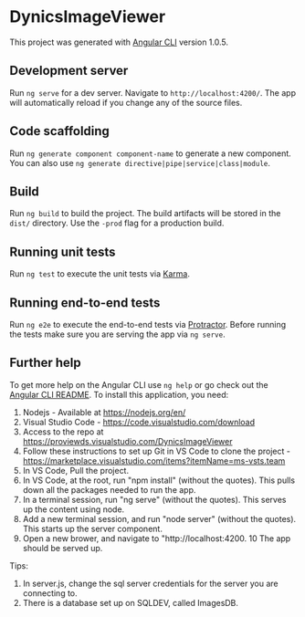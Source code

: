# DynicsImageViewer

This project was generated with [Angular CLI](https://github.com/angular/angular-cli) version 1.0.5.

## Development server

Run `ng serve` for a dev server. Navigate to `http://localhost:4200/`. The app will automatically reload if you change any of the source files.

## Code scaffolding

Run `ng generate component component-name` to generate a new component. You can also use `ng generate directive|pipe|service|class|module`.

## Build

Run `ng build` to build the project. The build artifacts will be stored in the `dist/` directory. Use the `-prod` flag for a production build.

## Running unit tests

Run `ng test` to execute the unit tests via [Karma](https://karma-runner.github.io).

## Running end-to-end tests

Run `ng e2e` to execute the end-to-end tests via [Protractor](http://www.protractortest.org/).
Before running the tests make sure you are serving the app via `ng serve`.

## Further help

To get more help on the Angular CLI use `ng help` or go check out the [Angular CLI README](https://github.com/angular/angular-cli/blob/master/README.md).
To install this application, you need:

1. Nodejs - Available at https://nodejs.org/en/
2. Visual Studio Code - https://code.visualstudio.com/download
3. Access to the repo at https://proviewds.visualstudio.com/DynicsImageViewer
4. Follow these instructions to set up Git in VS Code to clone the project - https://marketplace.visualstudio.com/items?itemName=ms-vsts.team
5. In VS Code, Pull the project.
6. In VS Code, at the root, run "npm install" (without the quotes). This pulls down all the packages needed to run the app.
7. In a terminal session, run "ng serve" (without the quotes). This serves up the content using node.
8. Add a new terminal session, and run "node server" (without the quotes). This starts up the server component. 
9. Open a new brower, and navigate to "http://localhost:4200.
10 The app should be served up.

Tips:
1. In server.js, change the sql server credentials for the server you are connecting to.
2. There is a database set up on SQLDEV, called ImagesDB.